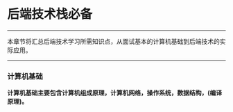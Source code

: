 # 后端技术栈必备
***
本章节将汇总后端技术学习所需知识点，从面试基本的计算机基础到后端技术的实际应用。
***
### 计算机基础
**计算机基础主要包含计算机组成原理，计算机网络，操作系统，数据结构，(编译原理)。**
